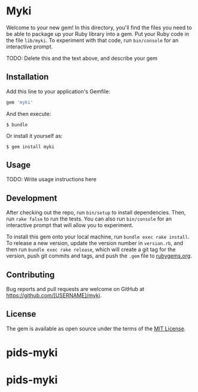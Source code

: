 # Myki

Welcome to your new gem! In this directory, you'll find the files you need to be able to package up your Ruby library into a gem. Put your Ruby code in the file `lib/myki`. To experiment with that code, run `bin/console` for an interactive prompt.

TODO: Delete this and the text above, and describe your gem

## Installation

Add this line to your application's Gemfile:

```ruby
gem 'myki'
```

And then execute:

    $ bundle

Or install it yourself as:

    $ gem install myki

## Usage

TODO: Write usage instructions here

## Development

After checking out the repo, run `bin/setup` to install dependencies. Then, run `rake false` to run the tests. You can also run `bin/console` for an interactive prompt that will allow you to experiment.

To install this gem onto your local machine, run `bundle exec rake install`. To release a new version, update the version number in `version.rb`, and then run `bundle exec rake release`, which will create a git tag for the version, push git commits and tags, and push the `.gem` file to [rubygems.org](https://rubygems.org).

## Contributing

Bug reports and pull requests are welcome on GitHub at https://github.com/[USERNAME]/myki.


## License

The gem is available as open source under the terms of the [MIT License](http://opensource.org/licenses/MIT).

# pids-myki
# pids-myki
